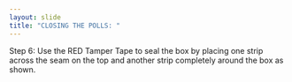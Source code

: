 ```yaml
---
layout: slide
title: "CLOSING THE POLLS: "
---
```


Step 6: Use the RED Tamper Tape to seal the box by placing one strip across the seam on the top and another strip completely around the box as shown.
